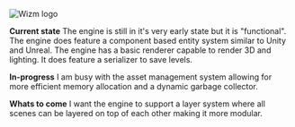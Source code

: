![Wizm logo](https://github.com/SebastianRautenbach/WIZM-Game-Engine/blob/main/RenderEngine/res/Picture1.png 'Wizm logo')


**Current state**
The engine is still in it's very early state but it is "functional". The engine does feature a component based entity system similar to Unity and Unreal. The engine has a basic renderer capable to render 3D and lighting.
It does feature a serializer to save levels.

**In-progress**
I am busy with the asset management system allowing for more efficient memory allocation and a dynamic garbage collector.

**Whats to come**
I want the engine to support a layer system where all scenes can be layered on top of each other making it more modular.
